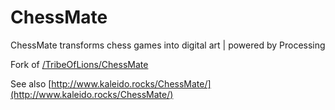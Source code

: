 # ChessMate
ChessMate transforms chess games into digital art | powered by Processing

Fork of [/TribeOfLions/ChessMate](https://github.com/TribeOfLions/ChessMate)

See also [http://www.kaleido.rocks/ChessMate/](http://www.kaleido.rocks/ChessMate/)
